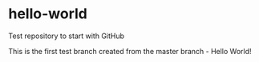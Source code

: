 # hello-world
Test repository to start with GitHub

This is the first test branch created from the master branch - Hello World!
